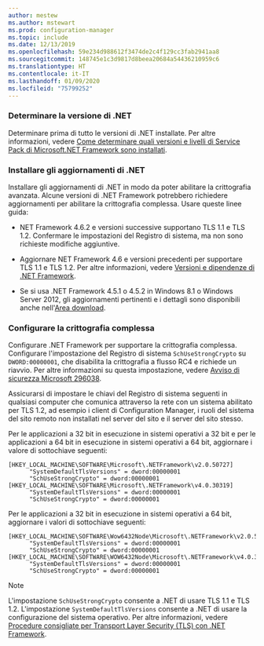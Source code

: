 ```yaml
---
author: mestew
ms.author: mstewart
ms.prod: configuration-manager
ms.topic: include
ms.date: 12/13/2019
ms.openlocfilehash: 59e234d988612f3474de2c4f129cc3fab2941aa8
ms.sourcegitcommit: 148745e1c3d9817d8beea20684a54436210959c6
ms.translationtype: HT
ms.contentlocale: it-IT
ms.lasthandoff: 01/09/2020
ms.locfileid: "75799252"
---
```

<!-- ## Update and configure the .NET Framework to support TLS 1.2 Note: the heading in in the 2 articles (enable-tls-1-2-client & enable-tls-1-2-server) to better facilitate linking. -->

### <a name="determine-net-version"></a>Determinare la versione di .NET

Determinare prima di tutto le versioni di .NET installate. Per altre informazioni, vedere [Come determinare quali versioni e livelli di Service Pack di Microsoft.NET Framework sono installati](https://support.microsoft.com/help/318785/how-to-determine-which-versions-and-service-pack-levels-of-the-microso).

### <a name="install-net-updates"></a>Installare gli aggiornamenti di .NET

Installare gli aggiornamenti di .NET in modo da poter abilitare la crittografia avanzata. Alcune versioni di .NET Framework potrebbero richiedere aggiornamenti per abilitare la crittografia complessa. Usare queste linee guida:

- NET Framework 4.6.2 e versioni successive supportano TLS 1.1 e TLS 1.2. Confermare le impostazioni del Registro di sistema, ma non sono richieste modifiche aggiuntive.

- Aggiornare NET Framework 4.6 e versioni precedenti per supportare TLS 1.1 e TLS 1.2. Per altre informazioni, vedere [Versioni e dipendenze di .NET Framework](https://docs.microsoft.com/dotnet/framework/migration-guide/versions-and-dependencies).

- Se si usa .NET Framework 4.5.1 o 4.5.2 in Windows 8.1 o Windows Server 2012, gli aggiornamenti pertinenti e i dettagli sono disponibili anche nell'[Area download](https://www.microsoft.com/download/details.aspx?id=42883).


### <a name="configure-for-strong-cryptography"></a>Configurare la crittografia complessa

Configurare .NET Framework per supportare la crittografia complessa. Configurare l'impostazione del Registro di sistema `SchUseStrongCrypto` su `DWORD:00000001`, che disabilita la crittografia a flusso RC4 e richiede un riavvio. Per altre informazioni su questa impostazione, vedere [Avviso di sicurezza Microsoft 296038](https://docs.microsoft.com/security-updates/SecurityAdvisories/2015/2960358).

Assicurarsi di impostare le chiavi del Registro di sistema seguenti in qualsiasi computer che comunica attraverso la rete con un sistema abilitato per TLS 1.2, ad esempio i client di Configuration Manager, i ruoli del sistema del sito remoto non installati nel server del sito e il server del sito stesso.

Per le applicazioni a 32 bit in esecuzione in sistemi operativi a 32 bit e per le applicazioni a 64 bit in esecuzione in sistemi operativi a 64 bit, aggiornare i valore di sottochiave seguenti:

``` Registry
[HKEY_LOCAL_MACHINE\SOFTWARE\Microsoft\.NETFramework\v2.0.50727]
      "SystemDefaultTlsVersions" = dword:00000001
      "SchUseStrongCrypto" = dword:00000001
[HKEY_LOCAL_MACHINE\SOFTWARE\Microsoft\.NETFramework\v4.0.30319]
      "SystemDefaultTlsVersions" = dword:00000001
      "SchUseStrongCrypto" = dword:00000001
```

Per le applicazioni a 32 bit in esecuzione in sistemi operativi a 64 bit, aggiornare i valori di sottochiave seguenti:

``` Registry
[HKEY_LOCAL_MACHINE\SOFTWARE\Wow6432Node\Microsoft\.NETFramework\v2.0.50727]
      "SystemDefaultTlsVersions" = dword:00000001
      "SchUseStrongCrypto" = dword:00000001
[HKEY_LOCAL_MACHINE\SOFTWARE\WOW6432Node\Microsoft\.NETFramework\v4.0.30319]
      "SystemDefaultTlsVersions" = dword:00000001
      "SchUseStrongCrypto" = dword:00000001
```

> [!Note]  
> L'impostazione `SchUseStrongCrypto` consente a .NET di usare TLS 1.1 e TLS 1.2. L'impostazione `SystemDefaultTlsVersions` consente a .NET di usare la configurazione del sistema operativo. Per altre informazioni, vedere [Procedure consigliate per Transport Layer Security (TLS) con .NET Framework](https://docs.microsoft.com/dotnet/framework/network-programming/tls).
